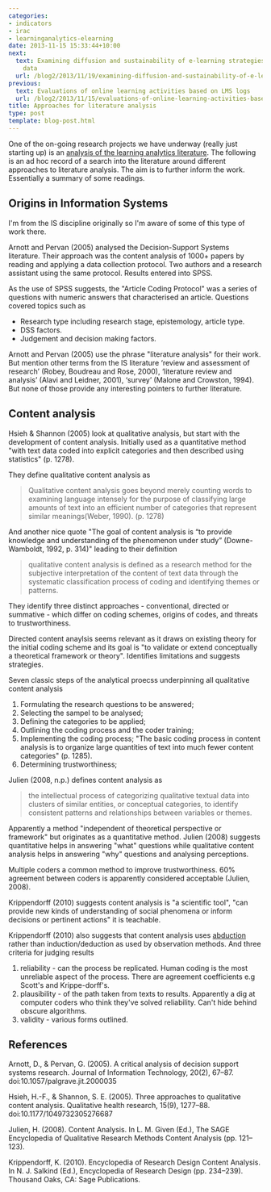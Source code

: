 ```yaml
---
categories:
- indicators
- irac
- learninganalytics-elearning
date: 2013-11-15 15:33:44+10:00
next:
  text: Examining diffusion and sustainability of e-learning strategies thorugh weblog
    data
  url: /blog2/2013/11/19/examining-diffusion-and-sustainability-of-e-learning-strategies-thorugh-weblog-data/
previous:
  text: Evaluations of online learning activities based on LMS logs
  url: /blog2/2013/11/15/evaluations-of-online-learning-activities-based-on-lms-logs/
title: Approaches for literature analysis
type: post
template: blog-post.html
---
```

One of the on-going research projects we have underway (really just starting up) is an [analysis of the learning analytics literature](/blog2/2013/10/03/planning-an-analysis-of-the-learning-analytics-literature/). The following is an ad hoc record of a search into the literature around different approaches to literature analysis. The aim is to further inform the work. Essentially a summary of some readings.

## Origins in Information Systems

I'm from the IS discipline originally so I'm aware of some of this type of work there.

Arnott and Pervan (2005) analysed the Decision-Support Systems literature. Their approach was the content analysis of 1000+ papers by reading and applying a data collection protocol. Two authors and a research assistant using the same protocol. Results entered into SPSS.

As the use of SPSS suggests, the "Article Coding Protocol" was a series of questions with numeric answers that characterised an article. Questions covered topics such as

- Research type including research stage, epistemology, article type.
- DSS factors.
- Judgement and decision making factors.

Arnott and Pervan (2005) use the phrase "literature analysis" for their work. But mention other terms from the IS literature ‘review and assessment of research’ (Robey, Boudreau and Rose, 2000), ‘literature review and analysis’ (Alavi and Leidner, 2001), ‘survey’ (Malone and Crowston, 1994). But none of those provide any interesting pointers to further literature.

## Content analysis

Hsieh & Shannon (2005) look at qualitative analysis, but start with the development of content analysis. Initially used as a quantitative method "with text data coded into explicit categories and then described using statistics" (p. 1278).

They define qualitative content analysis as

> Qualitative content analysis goes beyond merely counting words to examining language intensely for the purpose of classifying large amounts of text into an efficient number of categories that represent similar meanings(Weber, 1990). (p. 1278)

And another nice quote "The goal of content analysis is “to provide knowledge and understanding of the phenomenon under study” (Downe-Wamboldt, 1992, p. 314)" leading to their definition

> qualitative content analysis is defined as a research method for the subjective interpretation of the content of text data through the systematic classification process of coding and identifying themes or patterns.

They identify three distinct approaches - conventional, directed or summative - which differ on coding schemes, origins of codes, and threats to trustworthiness.

Directed content anaylsis seems relevant as it draws on existing theory for the initial coding scheme and its goal is "to validate or extend conceptually a theoretical framework or theory". Identifies limitations and suggests strategies.

Seven classic steps of the analytical proecss underpinning all qualitative content analysis

1. Formulating the research questions to be answered;
2. Selecting the sampel to be analysed;
3. Defining the categories to be applied;
4. Outlining the coding process and the coder training;
5. Implementing the coding process; "The basic coding process in content analysis is to organize large quantities of text into much fewer content categories" (p. 1285).
6. Determining trustworthiness;

Julien (2008, n.p.) defines content analysis as

> the intellectual process of categorizing qualitative textual data into clusters of similar entities, or conceptual categories, to identify consistent patterns and relationships between variables or themes.

Apparently a method "independent of theoretical perspective or framework" but originates as a quantitative method. Julien (2008) suggests quantitative helps in answering "what" questions while qualitative content analysis helps in answering "why" questions and analysing perceptions.

Multiple coders a common method to improve trustworthiness. 60% agreement between coders is apparently considered acceptable (Julien, 2008).

Krippendorff (2010) suggests content analysis is "a scientific tool", "can provide new kinds of understanding of social phenomena or inform decisions or pertinent actions" it is teachable.

Krippendorff (2010) also suggests that content analysis uses [abduction](http://en.wikipedia.org/wiki/Abductive_reasoning) rather than induction/deduction as used by observation methods. And three criteria for judging results

1. reliability - can the process be replicated. Human coding is the most unreliable aspect of the process. There are agreement coefficients e.g Scott's and Krippe-dorff's.
2. plausibility - of the path taken from texts to results. Apparently a dig at computer coders who think they've solved reliability. Can't hide behind obscure algorithms.
3. validity - various forms outlined.

## References

Arnott, D., & Pervan, G. (2005). A critical analysis of decision support systems research. Journal of Information Technology, 20(2), 67–87. doi:10.1057/palgrave.jit.2000035

Hsieh, H.-F., & Shannon, S. E. (2005). Three approaches to qualitative content analysis. Qualitative health research, 15(9), 1277–88. doi:10.1177/1049732305276687

Julien, H. (2008). Content Analysis. In L. M. Given (Ed.), The SAGE Encyclopedia of Qualitative Research Methods Content Analysis (pp. 121–123).

Krippendorff, K. (2010). Encyclopedia of Research Design Content Analysis. In N. J. Salkind (Ed.), Encyclopedia of Research Design (pp. 234–239). Thousand Oaks, CA: Sage Publications.
